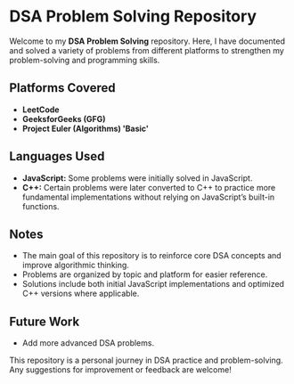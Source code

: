 # DSA Problem Solving Repository

Welcome to my **DSA Problem Solving** repository. Here, I have documented and solved a variety of problems from different platforms to strengthen my problem-solving and programming skills.

## Platforms Covered
- **LeetCode**  
- **GeeksforGeeks (GFG)**
- **Project Euler (Algorithms) 'Basic'**

## Languages Used
- **JavaScript:** Some problems were initially solved in JavaScript.  
- **C++:** Certain problems were later converted to C++ to practice more fundamental implementations without relying on JavaScript’s built-in functions. 

## Notes
- The main goal of this repository is to reinforce core DSA concepts and improve algorithmic thinking.  
- Problems are organized by topic and platform for easier reference.  
- Solutions include both initial JavaScript implementations and optimized C++ versions where applicable.

## Future Work
- Add more advanced DSA problems.  

This repository is a personal journey in DSA practice and problem-solving. Any suggestions for improvement or feedback are welcome!
